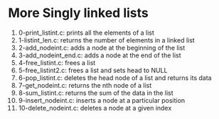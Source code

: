 # More Singly linked lists
1. 0-print_listint.c: prints all the elements of a list
2. 1-listint_len.c: returns the number of elements in a linked list
3. 2-add_nodeint.c: adds a node at the beginning of the list
4. 3-add_nodeint_end.c: adds a node at the end of the list
5. 4-free_listint.c: frees a list
6. 5-free_listint2.c: frees a list and sets head to NULL
7. 6-pop_listint.c: deletes the head node of a list and returns its data
8. 7-get_nodeint.c: returns the nth node of a list
9. 8-sum_listint.c: returns the sum of the data in the list
10. 9-insert_nodeint.c: inserts a node at a particular position
11. 10-delete_nodeint.c: deletes a node at a given index
